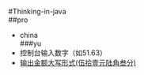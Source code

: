 #Thinking-in-java  
##pro  
* china   
###yu
* 控制台输入数字（如51.63）
* [输出金额大写形式(伍拾壹元陆角叁分)](http://www.hoopchina.com)
